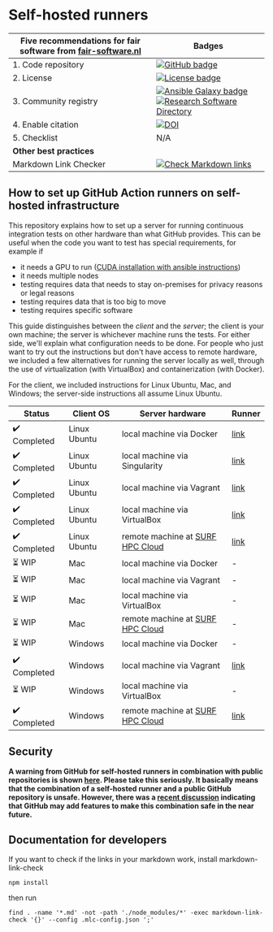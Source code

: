 # Self-hosted runners

| Five recommendations for fair software from [fair-software.nl](https://fair-software.nl) | Badges |
| --- | --- |
| 1. Code repository | [![GitHub badge](https://img.shields.io/badge/github-repo-000.svg?logo=github&labelColor=gray&color=blue)](https://github.com/ci-for-science/self-hosted-runners/) |
| 2. License | [![License badge](https://img.shields.io/github/license/ci-for-science/self-hosted-runners)](https://github.com/ci-for-science/self-hosted-runners/) |
| 3. Community registry | [![Ansible Galaxy badge](https://img.shields.io/badge/galaxy-fixme.fixme-660198.svg)](https://galaxy.ansible.com/fixme/fixme) [![Research Software Directory](https://img.shields.io/badge/rsd-self--hosted--runners-00a3e3.svg)](https://www.research-software.nl/software/self-hosted-runners) |
| 4. Enable citation | [![DOI](https://zenodo.org/badge/DOI/10.5281/zenodo.3904265.svg)](https://doi.org/10.5281/zenodo.3904265) |
| 5. Checklist | N/A |
| **Other best practices** | |
| Markdown Link Checker| [![Check Markdown links](https://github.com/ci-for-research/self-hosted-runners/workflows/Check%20Markdown%20links/badge.svg)](https://github.com/ci-for-research/self-hosted-runners/actions?query=workflow%3A%22Check+Markdown+links%22) |

## How to set up GitHub Action runners on self-hosted infrastructure

This repository explains how to set up a server for running continuous integration tests on other hardware than what
GitHub provides. This can be useful when the code you want to test has special requirements, for example if

- it needs a GPU to run ([CUDA installation with ansible instructions](/install-cuda/README.md))
- it needs multiple nodes
- testing requires data that needs to stay on-premises for privacy reasons or legal reasons
- testing requires data that is too big to move
- testing requires specific software

This guide distinguishes between the _client_ and the _server_; the client is your own machine; the server is whichever
machine runs the tests. For either side, we'll explain what configuration needs to be done. For people who just want to
try out the instructions but don't have access to remote hardware, we included a few alternatives for running the server
locally as well, through the use of virtualization (with VirtualBox) and containerization (with Docker).

For the client, we included instructions for Linux Ubuntu, Mac, and Windows; the server-side instructions all assume
Linux Ubuntu.

| Status | Client OS | Server hardware | Runner |
| --- | --- | --- | --- |
| :heavy_check_mark: Completed | Linux Ubuntu | local machine via Docker           | [link](/ubuntu-docker/README.md)          |
| :heavy_check_mark: Completed | Linux Ubuntu | local machine via Singularity      | [link](/ubuntu-singularity/README.md)     |
| :heavy_check_mark: Completed | Linux Ubuntu | local machine via Vagrant          | [link](/ubuntu-vagrant/README.md)         |
| :heavy_check_mark: Completed | Linux Ubuntu | local machine via VirtualBox       | [link](/ubuntu-virtualbox/README.md)      |
| :heavy_check_mark: Completed | Linux Ubuntu | remote machine at [SURF HPC Cloud] | [link](/ubuntu-surf-hpc-cloud/README.md)  |
| :hourglass_flowing_sand: WIP | Mac          | local machine via Docker           | -                                         |
| :hourglass_flowing_sand: WIP | Mac          | local machine via Vagrant          | -                                         |
| :hourglass_flowing_sand: WIP | Mac          | local machine via VirtualBox       | -                                         |
| :hourglass_flowing_sand: WIP | Mac          | remote machine at [SURF HPC Cloud] | -                                         |
| :hourglass_flowing_sand: WIP | Windows      | local machine via Docker           | -                                         |
| :heavy_check_mark: Completed | Windows      | local machine via Vagrant          | [link](windows-vagrant/README.md)         |
| :hourglass_flowing_sand: WIP | Windows      | local machine via VirtualBox       | -                                         |
| :heavy_check_mark: Completed | Windows      | remote machine at [SURF HPC Cloud] | [link](/windows-surf-hpc-cloud/README.md) |

## Security

**A warning from GitHub for self-hosted runners in combination with public repositories is shown
[here](https://help.github.com/en/actions/hosting-your-own-runners/about-self-hosted-runners#self-hosted-runner-security-with-public-repositories).
Please take this seriously. It basically means that the combination of a self-hosted runner and a public GitHub
repository is unsafe. However, there was a [recent discussion](https://github.com/actions/runner/issues/494) indicating
that GitHub may add features to make this combination safe in the near future.**

[SURF HPC Cloud]: https://userinfo.surfsara.nl/systems/hpc-cloud

## Documentation for developers


If you want to check if the links in your markdown work, install markdown-link-check

```shell
npm install
```

then run

```shell
find . -name '*.md' -not -path './node_modules/*' -exec markdown-link-check '{}' --config .mlc-config.json ';'
```

